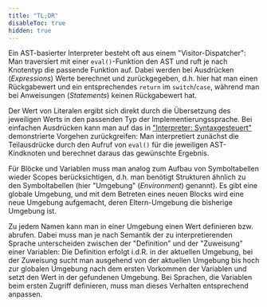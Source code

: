 ```yaml
---
title: "TL;DR"
disableToc: true
hidden: true
---
```


Ein AST-basierter Interpreter besteht oft aus einem "Visitor-Dispatcher": Man traversiert
mit einer `eval()`-Funktion den AST und ruft je nach Knotentyp die passende Funktion auf.
Dabei werden bei Ausdrücken (*Expressions*) Werte berechnet und zurückgegeben, d.h. hier
hat man einen Rückgabewert und ein entsprechendes `return` im `switch`/`case`, während man
bei Anweisungen (*Statements*) keinen Rückgabewert hat.

Der Wert von Literalen ergibt sich direkt durch die Übersetzung des jeweiligen Werts in den
passenden Typ der Implementierungssprache. Bei einfachen Ausdrücken kann man auf das in
["Interpreter: Syntaxgesteuert"](cb_interpreter1.html) demonstrierte Vorgehen zurückgreifen:
Man interpretiert zunächst die Teilausdrücke durch den Aufruf von `eval()` für die jeweiligen
AST-Kindknoten und berechnet daraus das gewünschte Ergebnis.

Für Blöcke und Variablen muss man analog zum Aufbau von Symboltabellen wieder Scopes
berücksichtigen, d.h. man benötigt Strukturen ähnlich zu den Symboltabellen (hier "Umgebung"
(*Environment*) genannt). Es gibt eine globale Umgebung, und mit dem Betreten eines neuen
Blocks wird eine neue Umgebung aufgemacht, deren Eltern-Umgebung die bisherige Umgebung ist.

Zu jedem Namen kann man in einer Umgebung einen Wert definieren bzw. abrufen. Dabei muss man
je nach Semantik der zu interpretierenden Sprache unterscheiden zwischen der "Definition" und
der "Zuweisung" einer Variablen: Die Definition erfolgt i.d.R. in der aktuellen Umgebung, bei
der Zuweisung sucht man ausgehend von der aktuellen Umgebung bis hoch zur globalen Umgebung
nach dem ersten Vorkommen der Variablen und setzt den Wert in der gefundenen Umgebung. Bei
Sprachen, die Variablen beim ersten Zugriff definieren, muss man dieses Verhalten entsprechend
anpassen.